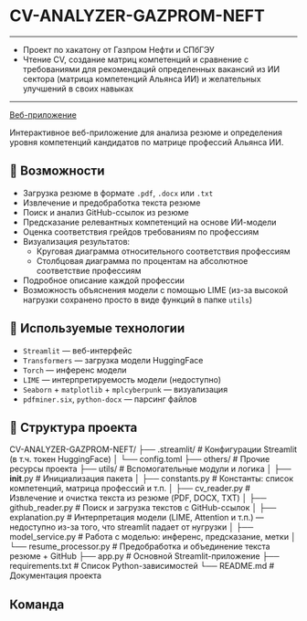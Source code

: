 # CV-ANALYZER-GAZPROM-NEFT
---
- Проект по хакатону от Газпром Нефти и СПбГЭУ
- Чтение CV, создание матриц компетенций и сравнение с требованиями для рекомендаций определенных вакансий из ИИ сектора (матрица компетенций Альянса ИИ) и желательных улучшений в своих навыках
---

[Веб-приложение](https://cv-analyzer-gazprom-neft.streamlit.app/)

Интерактивное веб-приложение для анализа резюме и определения уровня компетенций кандидатов по матрице профессий Альянса ИИ.

## 🚀 Возможности

- Загрузка резюме в формате `.pdf`, `.docx` или `.txt`
- Извлечение и предобработка текста резюме
- Поиск и анализ GitHub-ссылок из резюме
- Предсказание релевантных компетенций на основе ИИ-модели
- Оценка соответствия грейдов требованиям по профессиям
- Визуализация результатов:
  - Круговая диаграмма относительного соответствия профессиям
  - Столбцовая диаграмма по процентам на абсолютное соответствие профессиям
- Подробное описание каждой профессии
- Возможность объяснения модели с помощью LIME (из-за высокой нагрузки сохранено просто в виде функций в папке `utils`)

## 🧠 Используемые технологии

- `Streamlit` — веб-интерфейс
- `Transformers` — загрузка модели HuggingFace
- `Torch` — инференс модели
- `LIME` — интерпретируемость модели (недоступно)
- `Seaborn` + `matplotlib` + `mplcyberpunk` — визуализация
- `pdfminer.six`, `python-docx` — парсинг файлов

## 📁 Структура проекта

CV-ANALYZER-GAZPROM-NEFT/
├── .streamlit/                # Конфигурации Streamlit (в т.ч. токен HuggingFace)
│   └── config.toml
├── others/                    # Прочие ресурсы проекта
├── utils/                     # Вспомогательные модули и логика
│   ├── __init__.py            # Инициализация пакета
│   ├── constants.py           # Константы: список компетенций, матрица профессий и т.п.
│   ├── cv_reader.py           # Извлечение и очистка текста из резюме (PDF, DOCX, TXT)
│   ├── github_reader.py       # Поиск и загрузка текстов с GitHub-ссылок
│   ├── explanation.py         # Интерпретация модели (LIME, Attention и т.п.) — недоступно из-за того, что streamlit падает от нугрузки
│   ├── model_service.py       # Работа с моделью: инференс, предсказание, метки
│   └── resume_processor.py    # Предобработка и объединение текста резюме + GitHub
├── app.py                     # Основной Streamlit-приложение
├── requirements.txt           # Список Python-зависимостей
└── README.md                  # Документация проекта


## Команда
